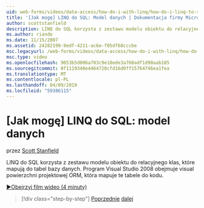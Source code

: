 ```yaml
---
uid: web-forms/videos/data-access/how-do-i-with-linq/how-do-i-linq-to-sql-data-model
title: '[Jak mogę] LINQ do SQL: Model danych | Dokumentacja firmy Microsoft'
author: scottstanfield
description: LINQ do SQL korzysta z zestawu modelu obiektu do relacyjnego klas, które mapują do tabel bazy danych. Program Visual Studio 2008 obejmuje visual powierzchni projektowej ORM...
ms.author: riande
ms.date: 11/15/2007
ms.assetid: 24282199-9edf-4211-ac6e-f05df68cccbe
msc.legacyurl: /web-forms/videos/data-access/how-do-i-with-linq/how-do-i-linq-to-sql-data-model
msc.type: video
ms.openlocfilehash: 9053b5d006a703c9e10ede3a768adf1d90aab185
ms.sourcegitcommit: 0f1119340e4464720cfd16d0ff15764746ea1fea
ms.translationtype: MT
ms.contentlocale: pl-PL
ms.lasthandoff: 04/09/2019
ms.locfileid: "59386115"
---
```

# <a name="how-do-i-linq-to-sql-data-model"></a>[Jak mogę] LINQ do SQL: model danych

przez [Scott Stanfield](https://github.com/scottstanfield)

LINQ do SQL korzysta z zestawu modelu obiektu do relacyjnego klas, które mapują do tabel bazy danych. Program Visual Studio 2008 obejmuje visual powierzchni projektowej ORM, która mapuje te tabele do kodu.

[&#9654;Obejrzyj film wideo (4 minuty)](https://channel9.msdn.com/Blogs/ASP-NET-Site-Videos/how-do-i-linq-to-sql-data-model)

> [!div class="step-by-step"]
> [Poprzednie](how-do-i-linq-to-sql-overview.md)
> [dalej](how-do-i-linq-to-sql-querying-the-database.md)
